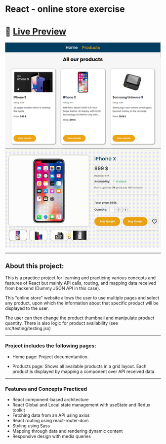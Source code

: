
# React - online store exercise

# 🔗 [Live Preview](https://peppy-khapse-f13bb3.netlify.app)
![Design preview](./preview.png)
![Design preview](./preview2.gif)

---
## About this project:

This is a practice project for learning and practicing various concepts and features of React but mainly API calls, routing, and mapping data received from backend (Dummy JSON API in this case). 

This "online store" website allows the user to use multiple pages and select any product, upon which the information about that specific product will be displayed to the user.

The user can then change the product thumbnail and manipulate product quantity. There is also logic for product availability (see src/testing/testing.jsx)

---
### Project includes the following pages:

* Home page: Project documentantion.

* Products page: Shows all available products in a grid layout. Each product is displayed by mapping a component over API received data.

---

### Features and Concepts Practiced

* React component-based architecture
* React Global and Local state management with useState and Redux toolkit
* Fetching data from an API using axios
* React routing using react-router-dom
* Styling using Sass
* Mapping through data and rendering dynamic content
* Responsive design with media queries



    
